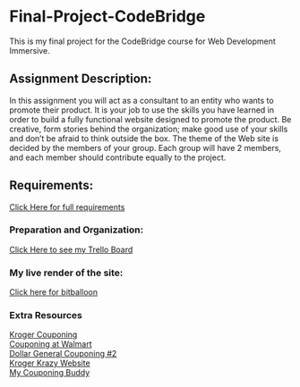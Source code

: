 # Final-Project-CodeBridge

This is my final project for the CodeBridge course for Web Development Immersive. 

## Assignment Description:

In this assignment you will act as a consultant to an entity who wants to promote their product. It is your job to use the skills you have learned in order to build a fully functional website designed to promote the product. Be creative, form stories behind the organization; make good use of your skills and don’t be afraid to think outside the box.  The theme of the Web site is decided by the members of your group. Each group will have 2 members, and each member should contribute equally to the project.

## Requirements:
 
<a href="https://perscholas.instructure.com/courses/57/assignments/2384">Click Here for full requirements</a>

### Preparation and Organization:

<a href="https://trello.com/b/uD7jV25r/couponing-final-project">Click Here to see my Trello Board</a>


### My live render of the site:

<a href="https://gallant-leakey-fb752f.netlify.com/">Click here for bitballoon</a>

### Extra Resources

<a href="https://www.facebook.com/groups/krogercouponing1/">Kroger Couponing</a>
<br>
<a href="https://www.facebook.com/groups/365887460516882/">Couponing at Walmart</a>
<br>
<a href="https://www.facebook.com/groups/369288343486552/">Dollar General Couponing #2</a>
<br>
<a href="https://www.krogerkrazy.com/">Kroger Krazy Website</a>
<br>
<a href="https://www.mycouponingbuddy.com/">My Couponing Buddy</a>

